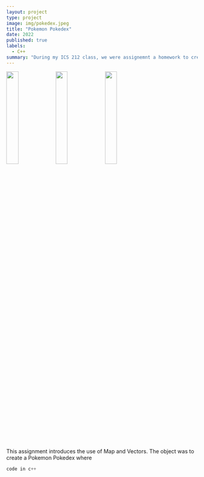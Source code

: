 ```yaml
---
layout: project
type: project
image: img/pokedex.jpeg
title: "Pokemon Pokedex"
date: 2022
published: true
labels:
  - C++
summary: "During my ICS 212 class, we were assignemnt a homework to create a functional Pokemon Pokedex in C++."
---
```

<div class="text-center p-4">
  <img src="https://assets.pokemon.com/assets/cms2/img/pokedex/full//393.png" width = "25%" height = "25%">
  <img src="https://assets.pokemon.com/assets/cms2/img/pokedex/full//390.png" width = "25%" height = "25%">
  <img src="https://assets.pokemon.com/assets/cms2/img/pokedex/full//387.png" width = "25%" height = "25%">
</div>
<p>
  This assignment introduces the use of Map and Vectors. The object was to create a Pokemon Pokedex where 
</p>



```cpp
code in c++
```
